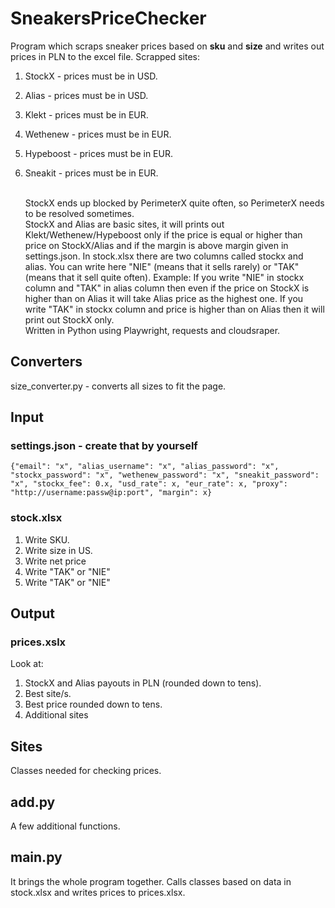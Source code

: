 # SneakersPriceChecker

Program which scraps sneaker prices based on **sku** and **size** and writes out prices in PLN to the excel file. Scrapped sites:

1. StockX - prices must be in USD.
2. Alias - prices must be in USD.
3. Klekt - prices must be in EUR.
4. Wethenew - prices must be in EUR.
5. Hypeboost - prices must be in EUR.
6. Sneakit - prices must be in EUR.

   <br />
   StockX ends up blocked by PerimeterX quite often, so PerimeterX needs to be resolved sometimes.<br />
   StockX and Alias are basic sites, it will prints out Klekt/Wethenew/Hypeboost only if the price is equal or higher than price on StockX/Alias and if the margin is above margin given in settings.json.
   In stock.xlsx there are two columns called stockx and alias. You can write here "NIE" (means that it sells rarely) or "TAK" (means that it sell quite often). Example: If you write "NIE" in stockx column and "TAK" in alias column then even if the price on StockX is higher than on Alias it will take Alias price as the highest one. If you write "TAK" in stockx column and price is higher than on Alias then it will print out StockX only.<br />
   Written in Python using Playwright, requests and cloudsraper.

## Converters

size_converter.py - converts all sizes to fit the page.

## Input

### settings.json - create that by yourself

`{"email": "x", "alias_username": "x", "alias_password": "x", "stockx_password": "x", "wethenew_password": "x", "sneakit_password": "x", "stockx_fee": 0.x, "usd_rate": x, "eur_rate": x, "proxy": "http://username:passw@ip:port", "margin": x}`

### stock.xlsx

1. Write SKU.
2. Write size in US.
3. Write net price
4. Write "TAK" or "NIE"
5. Write "TAK" or "NIE"
   <br />

## Output

### prices.xslx

Look at:

1. StockX and Alias payouts in PLN (rounded down to tens).
2. Best site/s.
3. Best price rounded down to tens.
4. Additional sites
   <br />

## Sites

Classes needed for checking prices.
<br />

## add.py

A few additional functions.

## main.py

It brings the whole program together. Calls classes based on data in stock.xlsx and writes prices to prices.xlsx.
